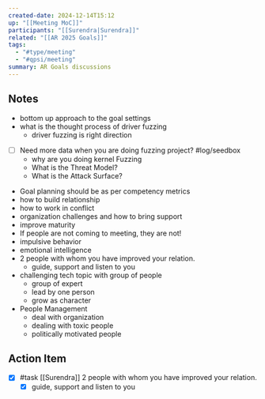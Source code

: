 ```yaml
---
created-date: 2024-12-14T15:12
up: "[[Meeting MoC]]"
participants: "[[Surendra|Surendra]]"
related: "[[AR 2025 Goals]]"
tags:
  - "#type/meeting"
  - "#qpsi/meeting"
summary: AR Goals discussions
---
```



## Notes

- bottom up approach to the goal settings
- what is the thought process of driver fuzzing
	- driver fuzzing is right direction
- [ ] Need more data when you are doing fuzzing project? #log/seedbox
	- why are you doing kernel Fuzzing
	- What is the Threat Model?
	- What is the Attack Surface?
- Goal planning should be as per competency metrics
- how to build relationship
- how to work in conflict
- organization challenges and how to bring support
- improve maturity
- If people are not coming to meeting, they are not!
- impulsive behavior
- emotional intelligence
- 2 people with whom you have improved your relation.
	- guide, support and listen to you
- challenging tech topic with group of people
	- group of expert
	- lead by one person
	- grow as character
- People Management
	- deal with organization
	- dealing with toxic people
	- politically motivated people

## Action Item

- [x] #task [[Surendra]] 2 people with whom you have improved your relation.
	- [x] guide, support and listen to you